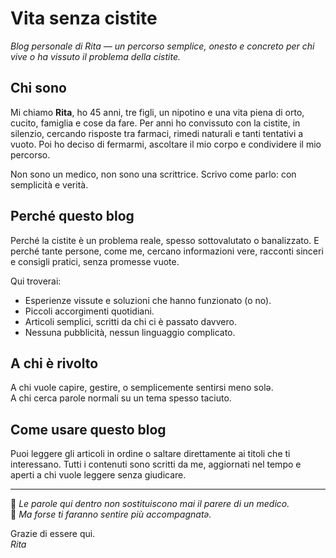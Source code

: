 # Vita senza cistite

_Blog personale di Rita — un percorso semplice, onesto e concreto per chi vive o ha vissuto il problema della cistite._

## Chi sono

Mi chiamo **Rita**, ho 45 anni, tre figli, un nipotino e una vita piena di orto, cucito, famiglia e cose da fare. Per anni ho convissuto con la cistite, in silenzio, cercando risposte tra farmaci, rimedi naturali e tanti tentativi a vuoto. Poi ho deciso di fermarmi, ascoltare il mio corpo e condividere il mio percorso.

Non sono un medico, non sono una scrittrice. Scrivo come parlo: con semplicità e verità.

## Perché questo blog

Perché la cistite è un problema reale, spesso sottovalutato o banalizzato. E perché tante persone, come me, cercano informazioni vere, racconti sinceri e consigli pratici, senza promesse vuote.

Qui troverai:

- Esperienze vissute e soluzioni che hanno funzionato (o no).
- Piccoli accorgimenti quotidiani.
- Articoli semplici, scritti da chi ci è passato davvero.
- Nessuna pubblicità, nessun linguaggio complicato.

## A chi è rivolto

A chi vuole capire, gestire, o semplicemente sentirsi meno solə.  
A chi cerca parole normali su un tema spesso taciuto.

## Come usare questo blog

Puoi leggere gli articoli in ordine o saltare direttamente ai titoli che ti interessano. Tutti i contenuti sono scritti da me, aggiornati nel tempo e aperti a chi vuole leggere senza giudicare.

---

📌 _Le parole qui dentro non sostituiscono mai il parere di un medico._  
💬 _Ma forse ti faranno sentire più accompagnatə._

Grazie di essere qui.  
_Rita_
